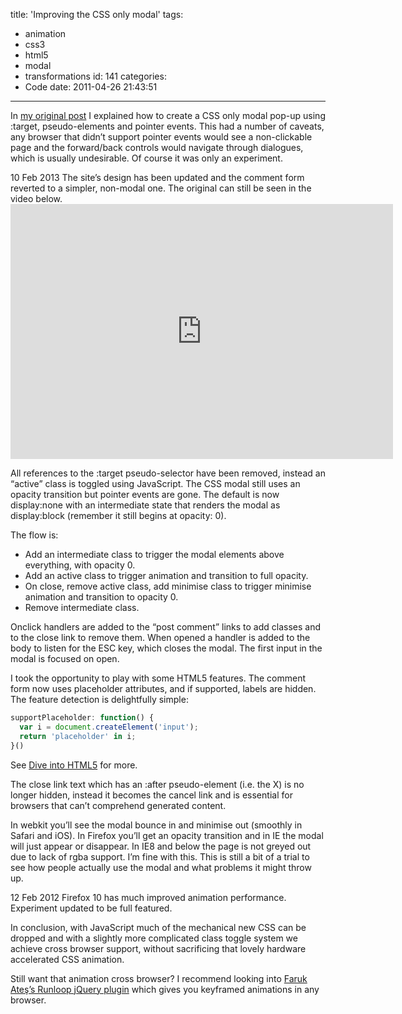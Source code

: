 title: 'Improving the CSS only modal'
tags:
  - animation
  - css3
  - html5
  - modal
  - transformations
id: 141
categories:
  - Code
date: 2011-04-26 21:43:51
---

In [my original post](/2011-03/css-modal/) I explained how to create a CSS only modal pop-up using :target, pseudo-elements and pointer events. This had a number of caveats, any browser that didn’t support pointer events would see a non-clickable page and the forward/back controls would navigate through dialogues, which is usually undesirable. Of course it was only an experiment.

<div class="edit">
<time datetime="2013-02-10">10 Feb 2013</time> The site’s design has been updated and the comment form reverted to a simpler, non-modal one. The original can still be seen in the video below.
</div>

<div class="video-wrapper"><iframe class="vimeo" src="http://player.vimeo.com/video/22774103" width="612" height="408" frameborder="0"></iframe></div>

All references to the :target pseudo-selector have been removed, instead an “active” class is toggled using JavaScript. The CSS modal still uses an opacity transition but pointer events are gone. The default is now display:none with an intermediate state that renders the modal as display:block (remember it still begins at opacity: 0).

The flow is:

*   Add an intermediate class to trigger the modal elements above everything, with opacity 0.
*   Add an active class to trigger animation and transition to full opacity.
*   On close, remove active class, add minimise class to trigger  minimise animation and transition to opacity 0.
*   Remove intermediate class.

Onclick handlers are added to the “post comment” links to add classes and to the close link to remove them. When opened a handler is added to the body to listen for the ESC key, which closes the modal. The first input in the modal is focused on open.

I took the opportunity to play with some HTML5 features. The comment form now uses placeholder attributes, and if supported, labels are hidden. The feature detection is delightfully simple:

```js
supportPlaceholder: function() {
  var i = document.createElement('input');
  return 'placeholder' in i;
}()
```

See [Dive into HTML5](http://diveintohtml5.org/detect.html#input-placeholder) for more.

The close link text which has an :after pseudo-element (i.e. the X) is no longer hidden, instead it becomes the cancel link and is essential for browsers that can’t comprehend generated content.

In webkit you’ll see the modal bounce in and minimise out (smoothly in Safari and iOS). In Firefox you’ll get an opacity transition and in IE the modal will just appear or disappear. In IE8 and below the page is not greyed out due to lack of rgba support. I’m fine with this. This is still a bit of a trial to see how people actually use the modal and what problems it might throw up.

<div class="edit">
<time datetime="2012-02-12">12 Feb 2012</time> Firefox 10 has much improved animation performance. Experiment updated to be full featured.
</div>

In conclusion, with JavaScript much of the mechanical new CSS can be dropped and with a slightly more complicated class toggle system we achieve cross browser support, without sacrificing that lovely hardware accelerated CSS animation.

Still want that animation cross browser? I recommend looking into [Faruk Ateş’s Runloop jQuery plugin](http://farukat.es/journal/2011/02/514-new-creation-jquery-runloop-plugin) which gives you keyframed animations in any browser.
